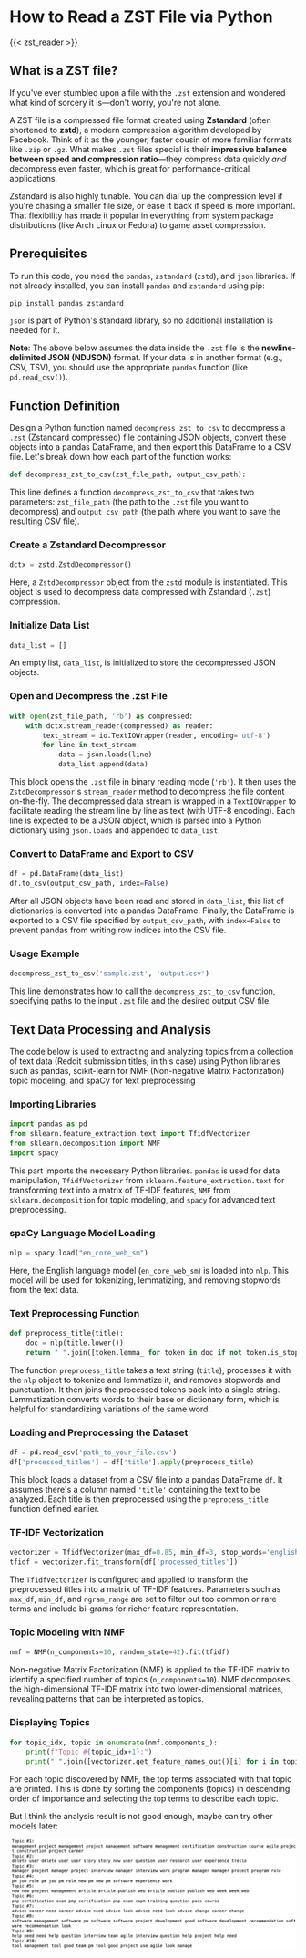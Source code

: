 # How to Read a ZST File via Python



{{< zst_reader >}}

## What is a ZST file?

If you've ever stumbled upon a file with the `.zst` extension and wondered what kind of sorcery it is—don't worry, you're not alone.

A ZST file is a compressed file format created using **Zstandard** (often shortened to **zstd**), a modern compression algorithm developed by Facebook. Think of it as the younger, faster cousin of more familiar formats like `.zip` or `.gz`. What makes `.zst` files special is their **impressive balance between speed and compression ratio**—they compress data quickly *and* decompress even faster, which is great for performance-critical applications.

Zstandard is also highly tunable. You can dial up the compression level if you're chasing a smaller file size, or ease it back if speed is more important. That flexibility has made it popular in everything from system package distributions (like Arch Linux or Fedora) to game asset compression.


## Prerequisites

To run this code, you need the `pandas`, `zstandard` (`zstd`), and `json` libraries. If not already installed, you can install `pandas` and `zstandard` using pip:

```python
pip install pandas zstandard
```

`json` is part of Python's standard library, so no additional installation is needed for it.

**Note**: The above below assumes the data inside the `.zst` file is the **newline-delimited JSON (NDJSON)** format. If your data is in another format (e.g., CSV, TSV), you should use the appropriate `pandas` function (like `pd.read_csv()`).

## Function Definition

Design a Python function named `decompress_zst_to_csv` to decompress a `.zst` (Zstandard compressed) file containing JSON objects, convert these objects into a pandas DataFrame, and then export this DataFrame to a CSV file. Let's break down how each part of the function works:

```python
def decompress_zst_to_csv(zst_file_path, output_csv_path):
```

This line defines a function `decompress_zst_to_csv` that takes two parameters: `zst_file_path` (the path to the `.zst` file you want to decompress) and `output_csv_path` (the path where you want to save the resulting CSV file).

### Create a Zstandard Decompressor

```python
dctx = zstd.ZstdDecompressor()
```

Here, a `ZstdDecompressor` object from the `zstd` module is instantiated. This object is used to decompress data compressed with Zstandard (`.zst`) compression.

### Initialize Data List

```python
data_list = []
```

An empty list, `data_list`, is initialized to store the decompressed JSON objects.

### Open and Decompress the .zst File

```python
with open(zst_file_path, 'rb') as compressed:
    with dctx.stream_reader(compressed) as reader:
        text_stream = io.TextIOWrapper(reader, encoding='utf-8')
        for line in text_stream:
            data = json.loads(line)
            data_list.append(data)
```

This block opens the `.zst` file in binary reading mode (`'rb'`). It then uses the `ZstdDecompressor`'s `stream_reader` method to decompress the file content on-the-fly. The decompressed data stream is wrapped in a `TextIOWrapper` to facilitate reading the stream line by line as text (with UTF-8 encoding). Each line is expected to be a JSON object, which is parsed into a Python dictionary using `json.loads` and appended to `data_list`.

### Convert to DataFrame and Export to CSV

```python
df = pd.DataFrame(data_list)
df.to_csv(output_csv_path, index=False)
```

After all JSON objects have been read and stored in `data_list`, this list of dictionaries is converted into a pandas DataFrame. Finally, the DataFrame is exported to a CSV file specified by `output_csv_path`, with `index=False` to prevent pandas from writing row indices into the CSV file.

### Usage Example

```python
decompress_zst_to_csv('sample.zst', 'output.csv')
```

This line demonstrates how to call the `decompress_zst_to_csv` function, specifying paths to the input `.zst` file and the desired output CSV file.

## Text Data Processing and Analysis

The code below is used to extracting and analyzing topics from a collection of text data (Reddit submission titles, in this case) using Python libraries such as pandas, scikit-learn for NMF (Non-negative Matrix Factorization) topic modeling, and spaCy for text preprocessing

### Importing Libraries

```python
import pandas as pd
from sklearn.feature_extraction.text import TfidfVectorizer
from sklearn.decomposition import NMF
import spacy
```

This part imports the necessary Python libraries. `pandas` is used for data manipulation, `TfidfVectorizer` from `sklearn.feature_extraction.text` for transforming text into a matrix of TF-IDF features, `NMF` from `sklearn.decomposition` for topic modeling, and `spacy` for advanced text preprocessing.

### spaCy Language Model Loading

```python
nlp = spacy.load("en_core_web_sm")
```

Here, the English language model (`en_core_web_sm`) is loaded into `nlp`. This model will be used for tokenizing, lemmatizing, and removing stopwords from the text data.

### Text Preprocessing Function

```python
def preprocess_title(title):
    doc = nlp(title.lower())
    return " ".join([token.lemma_ for token in doc if not token.is_stop and not token.is_punct and token.is_alpha])
```

The function `preprocess_title` takes a text string (`title`), processes it with the `nlp` object to tokenize and lemmatize it, and removes stopwords and punctuation. It then joins the processed tokens back into a single string. Lemmatization converts words to their base or dictionary form, which is helpful for standardizing variations of the same word.

### Loading and Preprocessing the Dataset

```python
df = pd.read_csv('path_to_your_file.csv')
df['processed_titles'] = df['title'].apply(preprocess_title)
```

This block loads a dataset from a CSV file into a pandas DataFrame `df`. It assumes there's a column named `'title'` containing the text to be analyzed. Each title is then preprocessed using the `preprocess_title` function defined earlier.

### TF-IDF Vectorization

```python
vectorizer = TfidfVectorizer(max_df=0.85, min_df=3, stop_words='english', ngram_range=(1,2))
tfidf = vectorizer.fit_transform(df['processed_titles'])
```

The `TfidfVectorizer` is configured and applied to transform the preprocessed titles into a matrix of TF-IDF features. Parameters such as `max_df`, `min_df`, and `ngram_range` are set to filter out too common or rare terms and include bi-grams for richer feature representation.

### Topic Modeling with NMF

```python
nmf = NMF(n_components=10, random_state=42).fit(tfidf)
```

Non-negative Matrix Factorization (NMF) is applied to the TF-IDF matrix to identify a specified number of topics (`n_components=10`). NMF decomposes the high-dimensional TF-IDF matrix into two lower-dimensional matrices, revealing patterns that can be interpreted as topics.

### Displaying Topics

```python
for topic_idx, topic in enumerate(nmf.components_):
    print(f"Topic #{topic_idx+1}:")
    print(" ".join([vectorizer.get_feature_names_out()[i] for i in topic.argsort()[:-10 - 1:-1]]))
```

For each topic discovered by NMF, the top terms associated with that topic are printed. This is done by sorting the components (topics) in descending order of importance and selecting the top terms to describe each topic.

But I think the analysis result is not good enough, maybe can try other models later:

![](zst-file-extraction-analysis.png)

